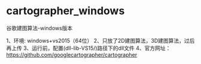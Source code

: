 # cartographer_windows
谷歌建图算法-windows版本

1、环境: windows+vs2015（64位）
2、只放了2D建图算法，3D建图算法，过后再上传
3、运行前，配置(dll-lib-VS15/)路径下的dll文件
4、官方网址：https://github.com/googlecartographer/cartographer
